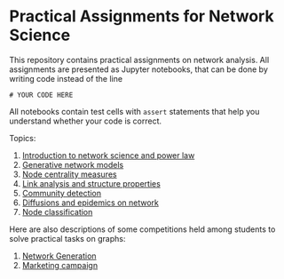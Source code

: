 # Practical Assignments for Network Science

This repository contains practical assignments on network analysis. All assignments are presented as Jupyter notebooks, that can be done by writing code instead of the line 
```
# YOUR CODE HERE
```
All notebooks contain test cells with `assert` statements that help you understand whether your code is correct.

Topics:
1. [Introduction to network science and power law](assignment_intro_power_law/assignment.ipynb)
2. [Generative network models](assignment_gen_models/assignment.ipynb)
3. [Node centrality measures](assignment_centrality/assignment.ipynb)
4. [Link analysis and structure properties](assignment_link_analysis/assignment.ipynb)
5. [Community detection](assignment_community_detection/assignment.ipynb)
6. [Diffusions and epidemics on network](assignment_diffusions_epidemics/assignment.ipynb)
7. [Node classification](assignment_node_classification/assignment.ipynb)

Here are also descriptions of some competitions held among students to solve practical tasks on graphs:
1. [Network Generation](competition_network_generation/competition.ipynb)
2. [Marketing campaign](competition_marketing_campaign/competition.ipynb)
